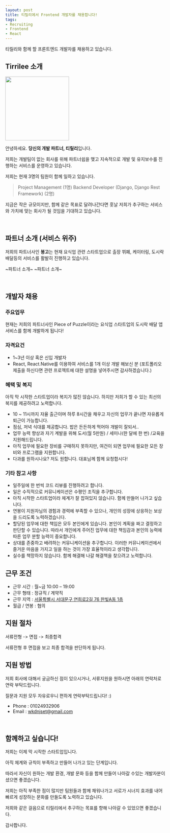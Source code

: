 ```yaml
---
layout: post
title: 티릴리에서 Frontend 개발자를 채용합니다!
tags:
- Recruiting
- Frontend
- React
---
```


티릴리와 함께 할 프론트엔드 개발자를 채용하고 있습니다.

## Tirrilee 소개

<img src='https://github.com/Tirrilee/tirrilee.github.io/blob/master/images/logo.png?raw=true' height='200px' width='200px'/>

안녕하세요. **당신의 개발 파트너, 티릴리**입니다.

저희는 개발팀이 없는 회사를 위해 파트너쉽을 맺고 지속적으로 개발 및 유지보수를 진행하는 서비스를 운영하고 있습니다.

저희는 현재 3명의 팀원이 함께 일하고 있습니다.

> Project Management (1명)
> Backend Developer (Django, Django Rest Framework) (2명)

지금은 작은 규모이지만, 함께 같은 목표로 달려나간다면 훗날 저희가 추구하는 서비스와 가치에 맞는 회사가 될 것임을 기대하고 있습니다.


<br/>

## 파트너 소개 (서비스 위주)

저희의 파트너사인 **봉고**는 현재 요식업 관련 스타트업으로 출장 뷔폐, 케이터링, 도시락 배달등의 서비스를 활발히 진행하고 있습니다.

~파트너 소개~ ~파트너 소개~

<br/>

## 개발자 채용

### 주요업무

현재는 저희의 파트너사인 Piece of Puzzle이라는 요식업 스타트업의 도시락 배달 앱 서비스를 함께 개발하게 됩니다!

### 자격요건

- 1~3년 이상 혹은 신입 개발자
- React, React.Native를 이용하여 서비스를 1개 이상 개발 해보신 분 (포트폴리오 제출을 하신다면 관련 프로젝트에 대한 설명을 넣어주시면 감사하겠습니다.)
 
### 혜택 및 복지

아직 막 시작한 스타트업이라 복지가 많진 않습니다. 하지만 저희가 할 수 있는 최선의 복지를 제공하려고 노력합니다.

- 10 ~ 11시까지 자율 출근이며 하루 8시간을 채우고 자신의 업무가 끝나면 자유롭게 퇴근이 가능합니다.
- 점심, 저녁 식대를 제공합니다. 밥은 든든하게 먹어야 개발이 잘되서..
- 업무 능력 향상과 자기 계발을 위해 도서(월 5만원) / 세미나(한 달에 한 번) /교육을 지원해드립니다.
- 아직 업무에 필요한 장비를 구매하지 못하지만, 여건이 되면 업무에 필요한 모든 장비와 프로그램을 지원합니다.
- 다과를 원하시나요? 저도 원합니다. 대표님께 함께 요청합시다!

### 기타 참고 사항

- 일주일에 한 번씩 코드 리뷰를 진행하려고 합니다. 
- 일은 수직적으로 커뮤니케이션은 수평인 조직을 추구합니다.
- 아직 시작한 스타트업이라 체계가 잘 잡혀있지 않습니다. 함께 만들어 나가고 싶습니다.
- 연봉이 지원자님의 경험과 경력에 부족할 수 있으나, 개인의 성장에 상응하는 보상을 드리도록 노력하겠습니다.
- 할당된 업무에 대한 책임은 모두 본인에게 있습니다. 본인이 계획을 짜고 결정하고 판단할 수 있습니다. 따라서 개인에게 주어진 업무에 대한 책임감과 본인의 능력에 따른 업무 분할 능력이 중요합니다.
- 상대를 존중하고 배려하는 커뮤니케이션을 추구합니다. 이러한 커뮤니케이션에서 즐거운 마음을 가지고 일을 하는 것이 가장 효율적이라고 생각합니다.
- 실수를 책망하지 않습니다. 함께 해결해 나갈 해결책을 찾으려고 노력합니다.

## 근무 조건

- 근무 시간 : 월~금 10:00 – 19:00
- 근무 형태 : 정규직 / 계약직
- 근무 지역 : [서울특별시 서대문구 연희로2길 76 한빛A동 1층](https://map.naver.com/local/siteview.nhn?code=1626002939)
- 월급 / 연봉 : 협의

## 지원 절차

서류전형 -> 면접 -> 최종합격

서류전형 후 면접을 보고 최종 합격을 판단하게 됩니다.

## 지원 방법

저희 회사에 대해서 궁금하신 점이 있으시거나, 서류지원을 원하시면 아래의 연락처로 연락 부탁드립니다.

질문과 지원 모두 자유로우니 편하게 연락부탁드립니다! :)

- Phone : 01024932906
- Email : wkdnjset@gmail.com

<br/>

## 함께하고 싶습니다!

저희는 이제 막 시작한 스타트업입니다.

아직 체계와 규칙이 부족하고 만들어 나가고 있는 단계입니다.

따라서 자신이 원하는 개발 환경, 개발 문화 등을 함께 만들어 나아갈 수있는 개발자분이셨으면 좋겠습니다.

저희는 아직 부족한 점이 많지만 팀원들과 함께 채워나가고 서로가 시너지 효과를 내어 빠르게 성장하는 문화를 만들도록 노력하고 있습니다.

저희와 같은 걸음으로 티릴리에서 추구하는 목표를 향해 나아갈 수 있었으면 좋겠습니다.

감사합니다.